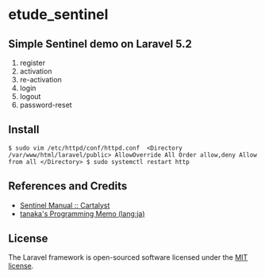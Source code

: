 # etude_sentinel

## Simple Sentinel demo on Laravel 5.2

1. register
2. activation
3. re-activation
4. login
5. logout
6. password-reset

## Install
 `$ sudo vim /etc/httpd/conf/httpd.conf 
 <Directory /var/www/html/laravel/public>
     AllowOverride All
     Order allow,deny
     Allow from all
 </Directory>
 $ sudo systemctl restart http`

## References and Credits
* [Sentinel Manual :: Cartalyst](https://cartalyst.com/manual/sentinel/2.0)
* [tanaka's Programming Memo (lang:ja)](http://am1tanaka.hatenablog.com/entry/2016/06/29/003308)

## License

The Laravel framework is open-sourced software licensed under the [MIT license](http://opensource.org/licenses/MIT).
